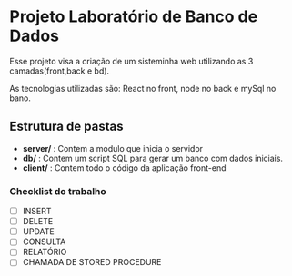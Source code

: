 # Projeto Laboratório de Banco de Dados

Esse projeto visa a criação de um sisteminha web utilizando as 3 camadas(front,back e bd).

As tecnologias utilizadas são: React no front, node no back e mySql no bano.

## Estrutura de pastas
* **server/** : Contem a modulo que inicia o servidor
* **db/** : Contem um script SQL para gerar um banco com dados iniciais.
* **client/** : Contem todo o código da aplicação front-end

### Checklist do trabalho 

- [ ] INSERT
- [ ] DELETE
- [ ] UPDATE
- [ ] CONSULTA
- [ ] RELATÓRIO
- [ ] CHAMADA DE STORED PROCEDURE